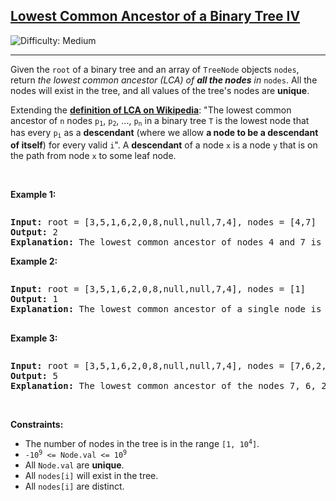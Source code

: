 <h2><a href="https://leetcode.com/problems/lowest-common-ancestor-of-a-binary-tree-iv">Lowest Common Ancestor of a Binary Tree IV</a></h2> <img src='https://img.shields.io/badge/Difficulty-Medium-orange' alt='Difficulty: Medium' /><hr><p>Given the <code>root</code> of a binary tree and an array of <code>TreeNode</code> objects <code>nodes</code>, return <em>the lowest common ancestor (LCA) of <strong>all the nodes</strong> in </em><code>nodes</code>. All the nodes will exist in the tree, and all values of the tree&#39;s nodes are <strong>unique</strong>.</p>

<p>Extending the <strong><a href="https://en.wikipedia.org/wiki/Lowest_common_ancestor" target="_blank">definition of LCA on Wikipedia</a></strong>: &quot;The lowest common ancestor of <code>n</code> nodes <code>p<sub>1</sub></code>, <code>p<sub>2</sub></code>, ..., <code>p<sub>n</sub></code> in a binary tree <code>T</code> is the lowest node that has every <code>p<sub>i</sub></code> as a <strong>descendant</strong> (where we allow <b>a node to be a descendant of itself</b>) for every valid <code>i</code>&quot;. A <strong>descendant</strong> of a node <code>x</code> is a node <code>y</code> that is on the path from node <code>x</code> to some leaf node.</p>

<p>&nbsp;</p>
<p><strong class="example">Example 1:</strong></p>
<img alt="" src="https://assets.leetcode.com/uploads/2018/12/14/binarytree.png" />
<pre>
<strong>Input:</strong> root = [3,5,1,6,2,0,8,null,null,7,4], nodes = [4,7]
<strong>Output:</strong> 2
<strong>Explanation:</strong> The lowest common ancestor of nodes 4 and 7 is node 2.
</pre>

<p><strong class="example">Example 2:</strong></p>
<img alt="" src="https://assets.leetcode.com/uploads/2018/12/14/binarytree.png" />
<pre>
<strong>Input:</strong> root = [3,5,1,6,2,0,8,null,null,7,4], nodes = [1]
<strong>Output:</strong> 1
<strong>Explanation:</strong> The lowest common ancestor of a single node is the node itself.

</pre>

<p><strong class="example">Example 3:</strong></p>
<img alt="" src="https://assets.leetcode.com/uploads/2018/12/14/binarytree.png" />
<pre>
<strong>Input:</strong> root = [3,5,1,6,2,0,8,null,null,7,4], nodes = [7,6,2,4]
<strong>Output:</strong> 5
<strong>Explanation:</strong> The lowest common ancestor of the nodes 7, 6, 2, and 4 is node 5.
</pre>

<p>&nbsp;</p>
<p><strong>Constraints:</strong></p>

<ul>
	<li>The number of nodes in the tree is in the range <code>[1, 10<sup>4</sup>]</code>.</li>
	<li><code>-10<sup>9</sup> &lt;= Node.val &lt;= 10<sup>9</sup></code></li>
	<li>All <code>Node.val</code> are <strong>unique</strong>.</li>
	<li>All <code>nodes[i]</code> will exist in the tree.</li>
	<li>All <code>nodes[i]</code> are distinct.</li>
</ul>
